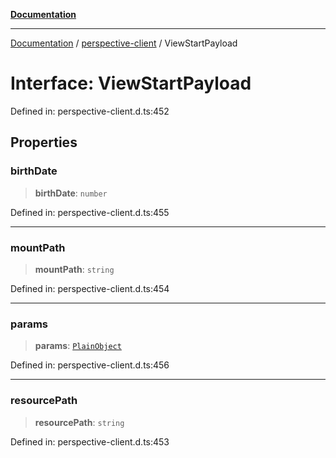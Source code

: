 [**Documentation**](../../index.md)

***

[Documentation](../../index.md) / [perspective-client](../index.md) / ViewStartPayload

# Interface: ViewStartPayload

Defined in: perspective-client.d.ts:452

## Properties

### birthDate

> **birthDate**: `number`

Defined in: perspective-client.d.ts:455

***

### mountPath

> **mountPath**: `string`

Defined in: perspective-client.d.ts:454

***

### params

> **params**: [`PlainObject`](../type-aliases/PlainObject.md)

Defined in: perspective-client.d.ts:456

***

### resourcePath

> **resourcePath**: `string`

Defined in: perspective-client.d.ts:453
